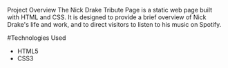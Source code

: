 Project Overview
The Nick Drake Tribute Page is a static web page built with HTML and CSS. It is designed to provide a brief overview of Nick Drake's life and work, and to direct visitors to listen to his music on Spotify.

#Technologies Used

- HTML5
- CSS3
